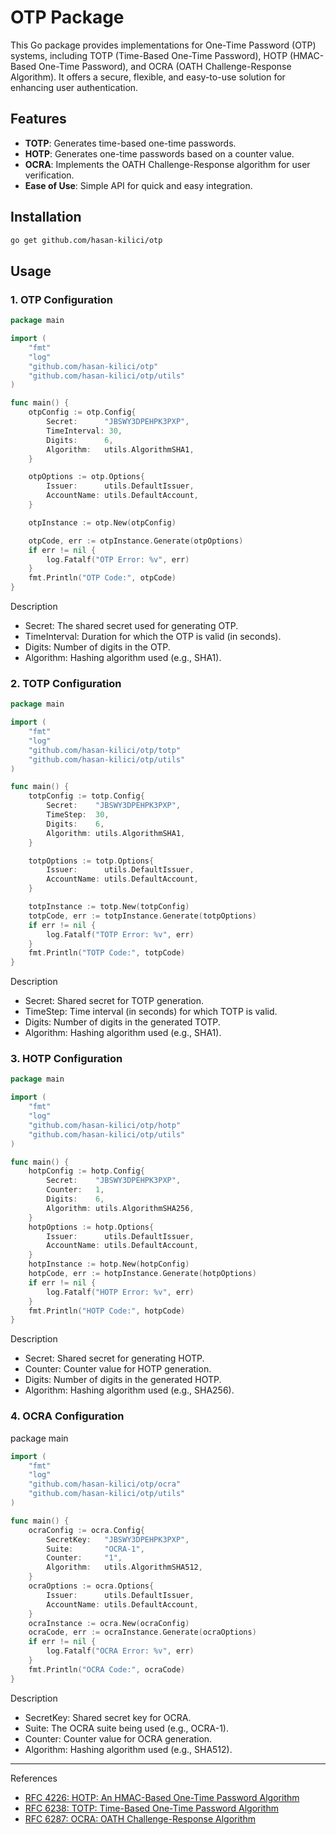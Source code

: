 # OTP Package

This Go package provides implementations for One-Time Password (OTP) systems, including TOTP (Time-Based One-Time Password), HOTP (HMAC-Based One-Time Password), and OCRA (OATH Challenge-Response Algorithm). It offers a secure, flexible, and easy-to-use solution for enhancing user authentication.

## Features

- **TOTP**: Generates time-based one-time passwords.
- **HOTP**: Generates one-time passwords based on a counter value.
- **OCRA**: Implements the OATH Challenge-Response algorithm for user verification.
- **Ease of Use**: Simple API for quick and easy integration.

## Installation

```bash
go get github.com/hasan-kilici/otp
```

## Usage
### 1. OTP Configuration
```go
package main

import (
	"fmt"
	"log"
	"github.com/hasan-kilici/otp"
	"github.com/hasan-kilici/otp/utils"
)

func main() {
	otpConfig := otp.Config{
		Secret:      "JBSWY3DPEHPK3PXP",
		TimeInterval: 30,
		Digits:      6,
		Algorithm:   utils.AlgorithmSHA1,
	}

	otpOptions := otp.Options{
		Issuer:      utils.DefaultIssuer,
		AccountName: utils.DefaultAccount,
	}

	otpInstance := otp.New(otpConfig)

	otpCode, err := otpInstance.Generate(otpOptions)
	if err != nil {
		log.Fatalf("OTP Error: %v", err)
	}
	fmt.Println("OTP Code:", otpCode)
}
```

Description
  - Secret: The shared secret used for generating OTP.
  - TimeInterval: Duration for which the OTP is valid (in seconds).
  - Digits: Number of digits in the OTP.
  - Algorithm: Hashing algorithm used (e.g., SHA1).

### 2. TOTP Configuration

```go
package main

import (
	"fmt"
	"log"
	"github.com/hasan-kilici/otp/totp"
	"github.com/hasan-kilici/otp/utils"
)

func main() {
	totpConfig := totp.Config{
		Secret:    "JBSWY3DPEHPK3PXP",
		TimeStep:  30,
		Digits:    6,
		Algorithm: utils.AlgorithmSHA1,
	}

	totpOptions := totp.Options{
		Issuer:      utils.DefaultIssuer,
		AccountName: utils.DefaultAccount,
	}

	totpInstance := totp.New(totpConfig)
	totpCode, err := totpInstance.Generate(totpOptions)
	if err != nil {
		log.Fatalf("TOTP Error: %v", err)
	}
	fmt.Println("TOTP Code:", totpCode)
}
```
Description
- Secret: Shared secret for TOTP generation.
- TimeStep: Time interval (in seconds) for which TOTP is valid.
- Digits: Number of digits in the generated TOTP.
- Algorithm: Hashing algorithm used (e.g., SHA1).

### 3. HOTP Configuration
```go
package main

import (
	"fmt"
	"log"
	"github.com/hasan-kilici/otp/hotp"
	"github.com/hasan-kilici/otp/utils"
)

func main() {
	hotpConfig := hotp.Config{
		Secret:    "JBSWY3DPEHPK3PXP",
		Counter:   1,
		Digits:    6,
		Algorithm: utils.AlgorithmSHA256,
	}
	hotpOptions := hotp.Options{
		Issuer:      utils.DefaultIssuer,
		AccountName: utils.DefaultAccount,
	}
	hotpInstance := hotp.New(hotpConfig)
	hotpCode, err := hotpInstance.Generate(hotpOptions)
	if err != nil {
		log.Fatalf("HOTP Error: %v", err)
	}
	fmt.Println("HOTP Code:", hotpCode)
}
```
Description

- Secret: Shared secret for generating HOTP.
- Counter: Counter value for HOTP generation.
- Digits: Number of digits in the generated HOTP.
- Algorithm: Hashing algorithm used (e.g., SHA256).

### 4. OCRA Configuration
package main
```go
import (
	"fmt"
	"log"
	"github.com/hasan-kilici/otp/ocra"
	"github.com/hasan-kilici/otp/utils"
)

func main() {
	ocraConfig := ocra.Config{
		SecretKey:   "JBSWY3DPEHPK3PXP",
		Suite:       "OCRA-1",
		Counter:     "1",
		Algorithm:   utils.AlgorithmSHA512,
	}
	ocraOptions := ocra.Options{
		Issuer:      utils.DefaultIssuer,
		AccountName: utils.DefaultAccount,
	}
	ocraInstance := ocra.New(ocraConfig)
	ocraCode, err := ocraInstance.Generate(ocraOptions)
	if err != nil {
		log.Fatalf("OCRA Error: %v", err)
	}
	fmt.Println("OCRA Code:", ocraCode)
}
```
Description
- SecretKey: Shared secret key for OCRA.
- Suite: The OCRA suite being used (e.g., OCRA-1).
- Counter: Counter value for OCRA generation.
- Algorithm: Hashing algorithm used (e.g., SHA512).

---

References
- [RFC 4226: HOTP: An HMAC-Based One-Time Password Algorithm](https://www.ietf.org/rfc/rfc4226.txt)
- [RFC 6238: TOTP: Time-Based One-Time Password Algorithm](https://datatracker.ietf.org/doc/html/rfc6238)
- [RFC 6287: OCRA: OATH Challenge-Response Algorithm](https://www.rfc-editor.org/rfc/rfc6287.html)
